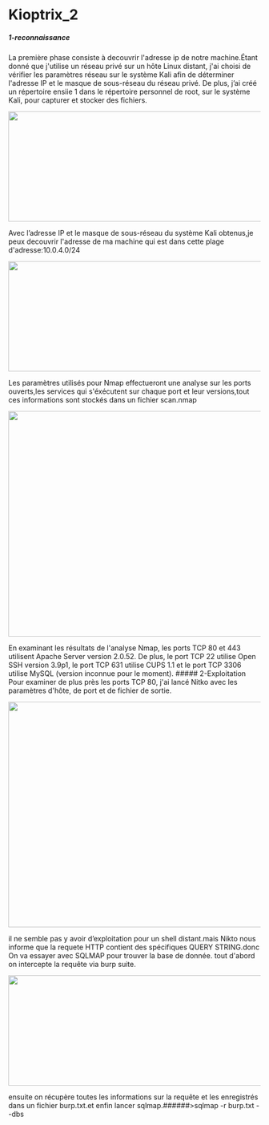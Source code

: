 # Kioptrix_2
##### 1-reconnaissance
La première phase consiste à decouvrir l'adresse ip de notre machine.Étant donné que j'utilise un réseau privé sur un hôte Linux 
distant, j'ai choisi de vérifier les paramètres réseau sur le système Kali afin de déterminer l'adresse IP et le masque de sous-réseau 
du réseau privé. De plus, j’ai créé un répertoire ensiie 1 dans le répertoire personnel de root, sur le système Kali, pour capturer et stocker des fichiers.
<p align="center">
  <img src="https://rajoul.github.io/my_write_up/image/kioptrix_2/eth0.png" width="860" height="220">
</p>
Avec l’adresse IP et le masque de sous-réseau du système Kali obtenus,je peux decouvrir l'adresse de ma machine qui est dans cette plage d'adresse:10.0.4.0/24
<p align="center">
  <img src="https://rajoul.github.io/my_write_up/image/kioptrix_2/netdiscover.png" width="860" height="220">
</p>
Les paramètres utilisés pour Nmap effectueront une analyse sur les ports ouverts,les services qui s'éxécutent sur chaque port et leur versions,tout ces informations sont stockés dans un fichier scan.nmap
<p align="center">
  <img src="https://rajoul.github.io/my_write_up/image/kioptrix_2/real_scan.png" width="860" height="450">
</p>
En examinant les résultats de l'analyse Nmap, les ports TCP 80 et 443 utilisent Apache Server version 2.0.52. De plus, le port TCP 22 utilise Open SSH version 3.9p1, le port TCP 631 utilise CUPS 1.1 et le port TCP 3306 utilise MySQL (version inconnue pour le moment).
##### 2-Exploitation
Pour examiner de plus près les ports TCP 80, j'ai lancé Nitko avec les paramètres d'hôte, de port et de fichier de sortie.
<p align="center">
  <img src="https://rajoul.github.io/my_write_up/image/kioptrix_2/nikto.png" width="860" height="450">
</p>
il ne semble pas y avoir d’exploitation pour un shell distant.mais Nikto nous informe que la requete HTTP contient des spécifiques 
QUERY STRING.donc On va essayer avec SQLMAP pour trouver la base de donnée.
tout d'abord on intercepte la requête via burp suite.
<p align="center">
  <img src="https://rajoul.github.io/my_write_up/image/kioptrix_2/burp_suite_3.png" width="860" height="220">
</p>
ensuite on récupère toutes les informations sur la requête et les enregistrés dans un fichier burp.txt.et enfin lancer sqlmap.######>sqlmap -r burp.txt --dbs
